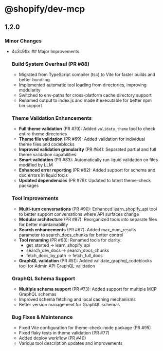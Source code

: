 # @shopify/dev-mcp

## 1.2.0

### Minor Changes

- 4c3c9fb: ## Major Improvements

  ### Build System Overhaul (PR #88)

  - Migrated from TypeScript compiler (tsc) to Vite for faster builds and better bundling
  - Implemented automatic tool loading from directories, improving modularity
  - Switched to env-paths for cross-platform cache directory support
  - Renamed output to index.js and made it executable for better npm bin support

  ### Theme Validation Enhancements

  - **Full theme validation** (PR #70): Added `validate_theme` tool to check entire theme directories
  - **Theme file validation** (PR #69): Added validation for individual theme files and codeblocks
  - **Improved validation granularity** (PR #84): Separated partial and full theme validation capabilities
  - **Smart validation** (PR #83): Automatically run liquid validation on files modified by LLM
  - **Enhanced error reporting** (PR #82): Added support for schema and doc errors in liquid tools
  - **Updated dependencies** (PR #79): Updated to latest theme-check packages

  ### Tool Improvements

  - **Multi-turn conversations** (PR #90): Enhanced learn_shopify_api tool to better support conversations where API surfaces change
  - **Modular architecture** (PR #87): Reorganized tools into separate files for better maintainability
  - **Search enhancements** (PR #67): Added max_num_results parameter to search_docs_chunks for better control
  - **Tool renaming** (PR #63): Renamed tools for clarity:
    - get_started → learn_shopify_api
    - search_dev_docs → search_docs_chunks
    - fetch_docs_by_path → fetch_full_docs
  - **GraphQL validation** (PR #51): Added validate_graphql_codeblocks tool for Admin API GraphQL validation

  ### GraphQL Schema Support

  - **Multiple schema support** (PR #73): Added support for multiple MCP GraphQL schemas
  - Improved schema fetching and local caching mechanisms
  - Better version management for GraphQL schemas

  ### Bug Fixes & Maintenance

  - Fixed Vite configuration for theme-check-node package (PR #95)
  - Fixed flaky tests in theme validation (PR #77)
  - Added deploy workflow (PR #40)
  - Various tool description updates and improvements
